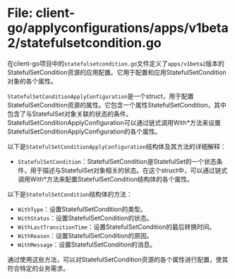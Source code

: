 # File: client-go/applyconfigurations/apps/v1beta2/statefulsetcondition.go

在client-go项目中的`statefulsetcondition.go`文件定义了`apps/v1beta2`版本的StatefulSetCondition资源的应用配置。它用于配置和应用StatefulSetCondition对象的各个属性。

`StatefulSetConditionApplyConfiguration`是一个struct，用于配置StatefulSetCondition资源的属性。它包含一个属性StatefulSetCondition，其中包含了与StatefulSet对象关联的状态的条件。StatefulSetConditionApplyConfiguration可以通过链式调用With*方法来设置StatefulSetConditionApplyConfiguration的各个属性。

以下是`StatefulSetConditionApplyConfiguration`结构体及其方法的详细解释：

- `StatefulSetCondition`：StatefulSetCondition是StatefulSet的一个状态条件，用于描述与StatefulSet对象相关的状态。在这个struct中，可以通过链式调用With*方法来配置StatefulSetCondition结构体的各个属性。

以下是`StatefulSetCondition`结构体的方法：

- `WithType`：设置StatefulSetCondition的类型。
- `WithStatus`：设置StatefulSetCondition的状态。
- `WithLastTransitionTime`：设置StatefulSetCondition的最后转换时间。
- `WithReason`：设置StatefulSetCondition的原因。
- `WithMessage`：设置StatefulSetCondition的消息。

通过使用这些方法，可以对StatefulSetCondition资源的各个属性进行配置，使其符合特定的业务需求。


